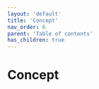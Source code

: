```yaml
---
layout: 'default'
title: 'Concept'
nav_order: 6
parent: 'Table of contents'
has_children: true
---
```


# Concept
